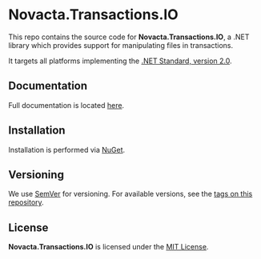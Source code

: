 # Novacta.Transactions.IO

This repo contains the source code for **Novacta.Transactions.IO**, a .NET library which 
provides support for manipulating files in transactions.

It targets all platforms implementing the 
[.NET Standard, version 2.0](https://github.com/dotnet/standard/blob/master/docs/versions/netstandard2.0.md).

## Documentation

Full documentation is located [here](http://novacta.github.io/transactions-io/).

## Installation

Installation is performed via [NuGet](https://www.nuget.org/packages/Novacta.Transactions.IO).

## Versioning
We use [SemVer](http://semver.org/) for versioning. 
For available versions, see the [tags on this repository](https://github.com/novacta/transactions-io/tags). 

## License

**Novacta.Transactions.IO** is licensed under the [MIT License](http://novacta.github.io/transactions-io/html/3f99838f-33f0-4d69-8557-63a0d4b4f2ce.htm). 